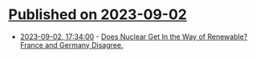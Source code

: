 # [Published on 2023-09-02](index.md)

* [2023-09-02, 17:34:00](https://hardware.slashdot.org/story/23/09/02/1453238/does-nuclear-get-in-the-way-of-renewable-france-and-germany-disagree?utm_source=rss1.0mainlinkanon&utm_medium=feed) - [Does Nuclear Get In the Way of Renewable? France and Germany Disagree.](https://hardware.slashdot.org/story/23/09/02/1453238/does-nuclear-get-in-the-way-of-renewable-france-and-germany-disagree?utm_source=rss1.0mainlinkanon&utm_medium=feed)
